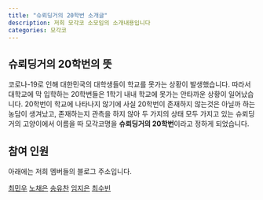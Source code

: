 ```yaml
---
title: "슈뢰딩거의 20학번 소개글"
description: 저희 모각코 소모임의 소개내용입니다
categories: 모각코
---
```

## 슈뢰딩거의 20학번의 뜻
코로나-19로 인해 대한민국의 대학생들이 학교를 못가는 상황이 발생했습니다.
따라서 대학교에 막 입학하는 20학번들은 1학기 내내 학교에 못가는 안타까운 상황이 일어났습니다.
20학번이 학교에 나타나지 않기에 사실 20학번이 존재하지 않는것은 아닐까 하는 농담이 생겨났고,
존재하는지 관측을 하지 않아 두 가지의 상태 모두 가지고 있는 슈뢰딩거의 고양이에서 이름을 따
모각코명을 **슈뢰딩거의 20학번**이라고 정하게 되었습니다.


## 참여 인원
아래에는 저희 멤버들의 블로그 주소입니다.

[최민우][dandalf]
[노채은][cleo-n]
[송유찬][dbcks7788123]
[임지은][jindora]
[최수빈][subin-choe]

[dandalf]:      [https://dandalf.tistory.com]
[cleo-n]:       [https://cleo-n.tistory.com]
[dbcks7788123]: [https://dbcks7788123.tistory.com]
[jindora]:      [https://jindora.tistory.com]
[subin-choe]:   [https://subin-choe.tistory.com]